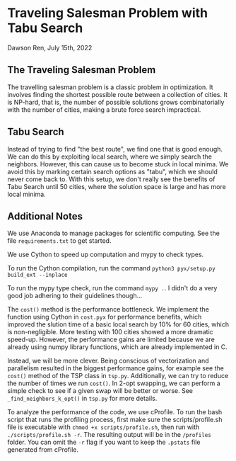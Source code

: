 # Traveling Salesman Problem with Tabu Search

Dawson Ren, July 15th, 2022

## The Traveling Salesman Problem
The travelling salesman problem is a classic problem in optimization. It involves finding the shortest possible route between a collection of cities. It is NP-hard, that is, the number of possible solutions grows combinatorially with the number of cities, making a brute force search impractical.

## Tabu Search
Instead of trying to find "the best route", we find one that is good enough. We can do this by exploiting local search, where we simply search the neighbors. However, this can cause us to become stuck in local minima. We avoid this by marking certain search options as "tabu", which we should never come back to. With this setup, we don't really see the benefits of Tabu Search until 50 cities, where the solution space is large and has more local minima.

## Additional Notes
We use Anaconda to manage packages for scientific computing. See the file `requirements.txt` to get started.

We use Cython to speed up computation and mypy to check types.

To run the Cython compilation, run the command `python3 pyx/setup.py build_ext --inplace`

To run the mypy type check, run the command `mypy .`. I didn't do a very good job adhering to their guidelines though...

The `cost()` method is the performance bottleneck. We implement the function using Cython in `cost.pyx` for performance benefits, which improved the slution time of a basic local search by 10% for 60 cities, which is non-negligible. More testing with 100 cities showed a more dramatic speed-up. However, the performance gains are limited because we are already using numpy library functions, which are already implemented in C.

Instead, we will be more clever. Being conscious of vectorization and parallelism resulted in the biggest performance gains, for example see the `cost()` method of the TSP class in `tsp.py`. Additionally, we can try to reduce the number of times we run `cost()`. In 2-opt swapping, we can perform a simple check to see if a given swap will be better or worse. See `_find_neighbors_k_opt()` in `tsp.py` for more details.

To analyze the performance of the code, we use cProfile. To run the bash script that runs the profiling process, first make sure the scripts/profile.sh file is executable with `chmod +x scripts/profile.sh`, then run with `./scripts/profile.sh -r`. The resulting output will be in the `/profiles` folder. You can omit the `-r` flag if you want to keep the `.pstats` file generated from cProfile.




